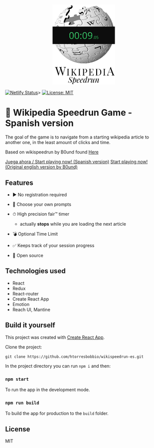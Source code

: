 <p align="center">
  <img alt="Wikipedia logo with a speedrun timer on top of it" title="Wikipedia Speedrun Game" src="assets/logo.jpg" width="200">
</p>

[![Netlify Status](https://api.netlify.com/api/v1/badges/f4eab499-07b5-4170-9be4-e2f38f38bb49/deploy-status)](https://app.netlify.com/sites/wiki-speedrun-es/deploys)>
[![License: MIT](https://img.shields.io/badge/License-MIT-yellow.svg)](https://opensource.org/licenses/MIT)

# 🏁 Wikipedia Speedrun Game - Spanish version

The goal of the game is to navigate from a starting wikipedia article to another one, in the least amount of clicks and time.

Based on wikispeedrun by B0und found [Here](https://github.com/B0und/WikiSpeedrun)

[Juega ahora / Start playing now! (Spanish version)](https://wiki-speedrun-es.netlify.app/)
[Start playing now! (Original english version by B0und)](https://wikispeedrun.org/)

## Features

- ▶ No registration required

- 🧭 Choose your own prompts

- ⏱ High precision fair™ timer

  - actually **stops** while you are loading the next article

- 💣 Optional Time Limit

- ✅ Keeps track of your session progress

- 👀 Open source

## Technologies used

- React
- Redux
- React-router
- Create React App
- Emotion
- Reach UI, Mantine

## Build it yourself

This project was created with [Create React App](https://github.com/facebook/create-react-app).

Clone the project:

```
git clone https://github.com/htorresbobbio/wikispeedrun-es.git
```

In the project directory you can run `npm i` and then:

### `npm start`

To run the app in the development mode.

### `npm run build`

To build the app for production to the `build` folder.

## License

MIT
